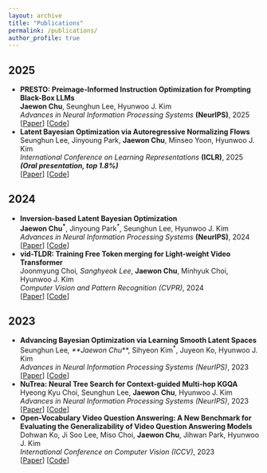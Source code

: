 ```yaml
---
layout: archive
title: "Publications"
permalink: /publications/
author_profile: true
---
```


## 2025
- **PRESTO: Preimage-Informed Instruction Optimization for Prompting Black-Box LLMs**<br>
  **Jaewon Chu**, Seunghun Lee, Hyunwoo J. Kim<br>
  _Advances in Neural Information Processing Systems_ **(NeurIPS)**, 2025<br>
  [[Paper]()] [[Code]()]<br>
- **Latent Bayesian Optimization via Autoregressive Normalizing Flows**<br>
  Seunghun Lee, Jinyoung Park, **Jaewon Chu**, Minseo Yoon, Hyunwoo J. Kim<br>
  _International Conference on Learning Representations_ **(ICLR)**, 2025 **_(Oral presentation, top 1.8%)_**<br>
  [[Paper](https://arxiv.org/pdf/2504.14889)] [[Code](https://github.com/mlvlab/NFBO)]<br>
## 2024
- **Inversion-based Latent Bayesian Optimization**<br>
  **Jaewon Chu<sup>*</sup>**, Jinyoung Park<sup>*</sup>, Seunghun Lee, Hyunwoo J. Kim<br>
  _Advances in Neural Information Processing Systems_ **(NeurIPS)**, 2024<br>
  [[Paper](https://arxiv.org/pdf/2411.05330)] [[Code](https://github.com/mlvlab/InvBO)]<br>
- **vid-TLDR: Training Free Token merging for Light-weight Video Transformer**<br>
  Joonmyung Choi<sup>*</sup>, Sanghyeok Lee<sup>*</sup>, **Jaewon Chu**, Minhyuk Choi, Hyunwoo J. Kim<br>
  _Computer Vision and Pattern Recognition_ *(CVPR)*, 2024<br>
  [[Paper](https://arxiv.org/pdf/2403.13347)] [[Code](https://github.com/mlvlab/vid-TLDR)]<br>
## 2023
- **Advancing Bayesian Optimization via Learning Smooth Latent Spaces**<br>
  Seunghun Lee<sup>*</sup>, **Jaewon Chu<sup>*</sup>**, Sihyeon Kim<sup>*</sup>, Juyeon Ko, Hyunwoo J. Kim<br>
  _Advances in Neural Information Processing Systems_ *(NeurIPS)*, 2023<br>
  [[Paper](https://arxiv.org/pdf/2310.20258)] [[Code](https://github.com/mlvlab/CoBO)]<br>
- **NuTrea: Neural Tree Search for Context-guided Multi-hop KGQA**<br>
  Hyeong Kyu Choi, Seunghun Lee, **Jaewon Chu**, Hyunwoo J. Kim<br>
  _Advances in Neural Information Processing Systems_ *(NeurIPS)*, 2023<br>
  [[Paper](https://arxiv.org/pdf/2310.15484)] [[Code](https://github.com/mlvlab/NuTrea)]<br>
- **Open-Vocabulary Video Question Answering: A New Benchmark for Evaluating the Generalizability of Video Question Answering Models**<br>
  Dohwan Ko, Ji Soo Lee, Miso Choi, **Jaewon Chu**, Jihwan Park, Hyunwoo J. Kim<br>
  _International Conference on Computer Vision_ *(ICCV)*, 2023<br>
  [[Paper](https://arxiv.org/pdf/2308.09363)] [[Code](https://github.com/mlvlab/OVQA)]<br>